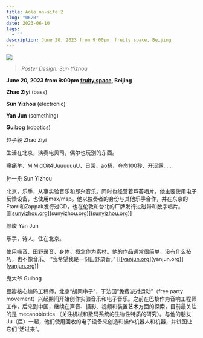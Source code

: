 ```yaml
---
title: Aole on-site 2
slug: "0620"
date: 2023-06-10
tags:
  - ""
description: June 20, 2023 from 9:00pm  fruity space, Beijing
---
```

![](/images/uploads/aloe-on-site2.jpg)

> _Poster Design: Sun Yizhou_

**June 20, 2023 from 9:00pm**  [**fruity space**](https://www.google.com.hk/maps/place/%EF%BD%86%EF%BC%B2%EF%BC%B5%EF%BC%A9%EF%BC%B4%EF%BC%B9%EF%BC%B3%EF%BC%B0%EF%BC%A1%EF%BC%A3%EF%BC%A5/@39.92591,116.41061,15z/data=!4m6!3m5!1s0x35f05329d523e1f1:0xd96cb6b2f243002d!8m2!3d39.92591!4d116.41061!16s%2Fg%2F11swvk2th8?entry=ttu)**, Beijing**

**Zhao Ziy**i (bass)

**Sun Yizhou** (electronic)

**Yan Jun** (something)

**Guibog** (robotics)

赵子毅 Zhao Ziyi

生活在北京，演奏电贝司，偶尔也玩别的东西。

痛痛羊、MiMidOit4UuuuuuuU、日常、ao椅、夺命100秒、开涩露……

孙一舟 Sun Yizhou

北京，乐手，从事实验音乐和即兴音乐。同时也经营着芦荟唱片。他主要使用电子反馈设备，也使用max/msp。他以独奏者的身份与其他乐手合作，并在东京的Ftarri和Zappak发行过CD，也在伦敦和台北的厂牌发行过磁带和数字唱片。[[[[sunyizhou.org](sunyizhou.org)](sunyizhou.org)]([sunyizhou.org](sunyizhou.org))]

颜峻 Yan Jun

乐手，诗人，住在北京。

使用噪音、田野录音、身体、概念作为素材。他的作品通常很简单，没有什么技巧，也不像音乐。 “我希望我是一份田野录音。” [[[[yanjun.org](yanjun.org)](yanjun.org)]([yanjun.org](yanjun.org))]

鬼大爷 Guibog

豆瓣核心编码工程师，北京“胡同串子”，于法国“免费派对运动”（free party movement）兴起期间开始创作实验音乐和电子音乐。之前在巴黎作为音响工程师工作，后来到中国，继续在声音、摄影、视频和装置艺术方面的探索，目前最关注的是 mecanobiotics （关注机械和数码系统的生物性特质的研究）。与他的朋友Ju（巨）一起，他们使用回收的电子设备来创造和操作机器人和机器，并试图让它们“活过来”。
